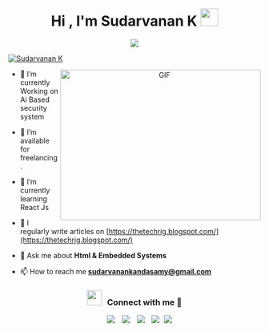 
<h1 align="center"><b>Hi , I'm Sudarvanan K </b><img src="https://media.giphy.com/media/hvRJCLFzcasrR4ia7z/giphy.gif" width="35"></h1>

<p align="center">
  <a href="https://github.com/DenverCoder1/readme-typing-svg"><img src="https://readme-typing-svg.herokuapp.com?font=Time+New+Roman&color=green&size=25&center=true&vCenter=true&width=600&height=100&lines=Welcome+to+my+GitHub;++;Self-taught+Front-End+Developer,;Electronics+And+Communication+Engineering+Student,;React+Newbie,;Active+Learner/Researcher,;Love+to+learn+new+stuffs..<3"></a>
</p>

<p align="left"> <a href="https://twitter.com/sudarvanan_k/" target="blank"><img src="https://img.shields.io/twitter/follow/sudarvanan_k?logo=twitter&style=for-the-badge" alt="Sudarvanan K" /></a> </p>

<a target="_blank" align="center">
  <img align="right" top="500" height="300" width="400" alt="GIF" src="https://media.giphy.com/media/SWoSkN6DxTszqIKEqv/giphy.gif">
</a>

- 🌱 I’m currently Working on Ai Based security system

- 🤝 I’m available for freelancing.

- 🌱 I’m currently learning React Js

- 📝 I regularly write articles on [https://thetechrig.blogspot.com/](https://thetechrig.blogspot.com/)

- 💬 Ask me about **Html & Embedded Systems**

- 📫 How to reach me **sudarvanankandasamy@gmail.com**

<!-- 📄 Know about my experiences <a href="" target="blank">Resume</a>
<br/>-->
<h3 align="center" > <img src="https://media.giphy.com/media/iY8CRBdQXODJSCERIr/giphy.gif" width="30" height="30" style="margin-right: 10px;">Connect with me 🤝 </h3>

<p align="center">

 <div align="center"  class="icons-social" style="margin-left: 10px;">
        <a style="margin-left: 10px;"  target="_blank" href="https://www.linkedin.com/in/sudarvanan-k/">
			<img src="https://img.icons8.com/doodle/40/000000/linkedin--v2.png"></a>
        <a style="margin-left: 10px;" target="_blank" href="https://github.com/sudarvanank">
		<img src="https://img.icons8.com/doodle/40/000000/github--v1.png"></a>
        <a style="margin-left: 10px;" target="_blank" href="https://www.instagram.com/its._.sudar/">
			<img src="https://img.icons8.com/doodle/40/000000/instagram-new--v2.png"></a>
		<a style="margin-left: 10px;" target="_blank" href="https://twitter.com/sudarvanan_k/">
			<img src="https://img.icons8.com/doodle/1x/twitter-squared--v2.png" ></a>
		<a style="margin-left: 5px;" target="_blank" href="https://github.com/sudarvanank">
					<img src="https://img.icons8.com/plasticine/0.5x/resume.png" ></a>
      </div>

</p>

